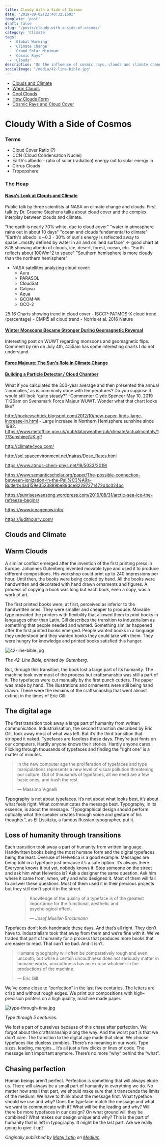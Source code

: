```yaml
---
title: Cloudy With a Side of Cosmos
date: '2019-09-02T22:40:32.169Z'
template: 'post'
draft: false
slug: '/posts/cloudy-with-a-side-of-cosmos/'
category: 'Climate'
tags:
  - 'Global Warming'
  - 'Climate Change'
  - 'Grand Solar Minimum'
  - 'Cosmic Rays'
  - 'Clouds'
description: 'On the influence of cosmic rays, clouds and climate change.'
socialImage: '/media/42-line-bible.jpg'
---
```


- [Clouds and Climate](#)
- [Warm Clouds](#)
- [Cool Clouds](#)
- [How Clouds Form](#)
- [Cosmic Rays and Cloud Cover](#)

# Cloudy With a Side of Cosmos

### Terms

- Cloud Cover Ratio (?)
- CCN (Cloud Condensation Nuclei)
- Earth's albedo - ratio of solar (radiation) energy out to solar energy in
- Cirrus Clouds
- Tropopshere

### The Heap

#### [Nasa's Look at Clouds and Climate](https://www.youtube.com/watch?v=ra9AFNco3lI&t=460s)

Public talk by three scientists at NASA on climate change and clouds. First talk by Dr. Graeme Stephens talks about cloud cover
and the complex interplay between clouds and climate.

"the earth is nearly 70% white, due to cloud cover"
"water in atmosphere rains out in about 10 days"
"ocean and clouds fundamental to climate"
"Earth's albedo is ~0.3 - 30% of sun's energy is reflected away to space...mostly defined by water in air and
on land surface" <- good chart at 8:18 showing albedo of clouds, ice, desert, forest, ocean, etc.
"Earth reflects about 100Wm^2 to space"
"Southern hemisphere is more cloudy than the northern hemisphere"

- NASA satellites analyzing cloud cover:
  - Aura
  - PARASOL
  - CloudSat
  - Calipso
  - Aqua
  - GCOM-WI
  - OCO-2

25:16 Charts showing trend in cloud cover - ISCCP-PATMOS-X cloud trend (percentage) - CMPI5 all cloud trend - Norris et al. 2016 Nature

#### [Winter Monsoons Became Stronger During Geomagnetic Reversal](https://wattsupwiththat.com/2019/07/03/winter-monsoons-became-stronger-during-geomagnetic-reversal/)

Interesting post on WUWT regarding monsoons and geomagnetic flips. Comment by ren on July 4th, 4:55am has some interesting charts
I do not understand.

#### [Force Majeure: The Sun's Role in Climate Change](https://www.thegwpf.org/content/uploads/2019/03/SvensmarkSolar2019-1.pdf)

#### [Building a Particle Detector / Cloud Chamber](https://www.symmetrymagazine.org/article/january-2015/how-to-build-your-own-particle-detector)

What if you calculated the 300-year average and then presented the annual ‘anomalies,’ as is commonly done with temperatures? Do you suppose it would still look “quite steady?” -Commenter Clyde Spencer May 10, 2019 11:26am on Svensmark Force Majeur WUWT. Wonder what
that chart looks like?

http://hockeyschtick.blogspot.com/2012/10/new-paper-finds-large-increase-in.html - Large increase in Northern Hemisphere sunshine
since 1982.
https://www.metoffice.gov.uk/pub/data/weather/uk/climate/actualmonthly/17/Sunshine/UK.gif

http://climate4you.com/

http://sol.spacenvironment.net/nairas/Dose_Rates.html

https://www.atmos-chem-phys.net/19/5033/2019/

https://www.semanticscholar.org/paper/The-possible-connection-between-ionization-in-the-Pall%C3%A9a-Butlerb/4ad159e3523889be89dce82297271472d4c024bc

https://sunriseswansong.wordpress.com/2019/08/31/arctic-sea-ice-the-refreeze-begins/

https://www.iceagenow.info/

https://judithcurry.com/

## Clouds and Climate

## Warm Clouds

A similar conflict emerged after the invention of the first printing press in Europe. Johannes Gutenberg invented movable type and used it to produce different compositions. His workshop could print up to 240 impressions per hour. Until then, the books were being copied by hand. All the books were handwritten and decorated with hand drawn ornaments and figures. A process of copying a book was long but each book, even a copy, was a work of art.

The first printed books were, at first, perceived as inferior to the handwritten ones. They were smaller and cheaper to produce. Movable type provided the printers with flexibility that allowed them to print books in languages other than Latin. Gill describes the transition to industrialism as something that people needed and wanted. Something similar happened after the first printed books emerged. People wanted books in a language they understood and they wanted books they could take with them. They were hungry for knowledge and printed books satisfied this hunger.

![42-line-bible.jpg](/media/42-line-bible.jpg)

_The 42–Line Bible, printed by Gutenberg._

But, through this transition, the book lost a large part of its humanity. The machine took over most of the process but craftsmanship was still a part of it. The typefaces were cut manually by the first punch cutters. The paper was made by hand. The illustrations and ornaments were still being hand drawn. These were the remains of the craftsmanship that went almost extinct in the times of Eric Gill.

## The digital age

The first transition took away a large part of humanity from written communication. Industrialisation, the second transition described by Eric Gill, took away most of what was left. But it’s the third transition that stripped it naked. Typefaces are faceless these days. They’re just fonts on our computers. Hardly anyone knows their stories. Hardly anyone cares. Flicking through thousands of typefaces and finding the “right one” is a matter of minutes.

> In the new computer age the proliferation of typefaces and type manipulations represents a new level of visual pollution threatening our culture. Out of thousands of typefaces, all we need are a few basic ones, and trash the rest.
>
> — Massimo Vignelli

Typography is not about typefaces. It’s not about what looks best, it’s about what feels right. What communicates the message best. Typography, in its essence, is about the message. “Typographical design should perform optically what the speaker creates through voice and gesture of his thoughts.”, as El Lissitzky, a famous Russian typographer, put it.

## Loss of humanity through transitions

Each transition took away a part of humanity from written language. Handwritten books being the most humane form and the digital typefaces being the least. Overuse of Helvetica is a good example. Messages are being told in a typeface just because it’s a safe option. It’s always there. Everyone knows it but yet, nobody knows it. Stop someone on the street and ask him what Helvetica is? Ask a designer the same question. Ask him where it came from, when, why and who designed it. Most of them will fail to answer these questions. Most of them used it in their precious projects but they still don’t spot it in the street.

<figure>
	<blockquote>
		<p>Knowledge of the quality of a typeface is of the greatest importance for the functional, aesthetic and psychological effect.</p>
		<footer>
			<cite>— Josef Mueller-Brockmann</cite>
		</footer>
	</blockquote>
</figure>

Typefaces don’t look handmade these days. And that’s all right. They don’t have to. Industrialism took that away from them and we’re fine with it. We’ve traded that part of humanity for a process that produces more books that are easier to read. That can’t be bad. And it isn’t.

> Humane typography will often be comparatively rough and even uncouth; but while a certain uncouthness does not seriously matter in humane works, uncouthness has no excuse whatever in the productions of the machine.
>
> — Eric Gill

We’ve come close to “perfection” in the last five centuries. The letters are crisp and without rough edges. We print our compositions with high–precision printers on a high quality, machine made paper.

![type-through-time.jpg](/media/type-through-time.jpg)

_Type through 5 centuries._

We lost a part of ourselves because of this chase after perfection. We forgot about the craftsmanship along the way. And the worst part is that we don’t care. The transition to the digital age made that clear. We choose typefaces like clueless zombies. There’s no meaning in our work. Type sizes, leading, margins… It’s all just a few clicks or lines of code. The message isn’t important anymore. There’s no more “why” behind the “what”.

## Chasing perfection

Human beings aren’t perfect. Perfection is something that will always elude us. There will always be a small part of humanity in everything we do. No matter how small that part, we should make sure that it transcends the limits of the medium. We have to think about the message first. What typeface should we use and why? Does the typeface match the message and what we want to communicate with it? What will be the leading and why? Will there be more typefaces in our design? On what ground will they be combined? What makes our design unique and why? This is the part of humanity that is left in typography. It might be the last part. Are we really going to give it up?

_Originally published by [Matej Latin](http://matejlatin.co.uk/) on [Medium](https://medium.com/design-notes/humane-typography-in-the-digital-age-9bd5c16199bd?ref=webdesignernews.com#.lygo82z0x)._
